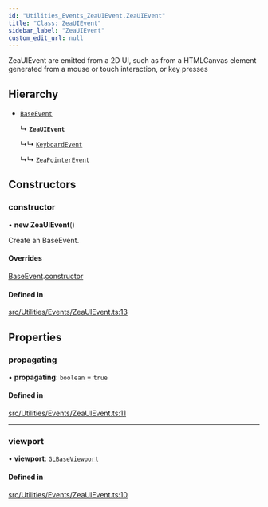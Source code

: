 ```yaml
---
id: "Utilities_Events_ZeaUIEvent.ZeaUIEvent"
title: "Class: ZeaUIEvent"
sidebar_label: "ZeaUIEvent"
custom_edit_url: null
---
```




ZeaUIEvent are emitted from a 2D UI, such as from a HTMLCanvas element generated from
a mouse or touch interaction, or key presses

## Hierarchy

- [`BaseEvent`](../Utilities_BaseEvent.BaseEvent)

  ↳ **`ZeaUIEvent`**

  ↳↳ [`KeyboardEvent`](Utilities_Events_KeyboardEvent.KeyboardEvent)

  ↳↳ [`ZeaPointerEvent`](Utilities_Events_ZeaPointerEvent.ZeaPointerEvent)

## Constructors

### constructor

• **new ZeaUIEvent**()

Create an BaseEvent.

#### Overrides

[BaseEvent](../Utilities_BaseEvent.BaseEvent).[constructor](../Utilities_BaseEvent.BaseEvent#constructor)

#### Defined in

[src/Utilities/Events/ZeaUIEvent.ts:13](https://github.com/ZeaInc/zea-engine/blob/819769315/src/Utilities/Events/ZeaUIEvent.ts#L13)

## Properties

### propagating

• **propagating**: `boolean` = `true`

#### Defined in

[src/Utilities/Events/ZeaUIEvent.ts:11](https://github.com/ZeaInc/zea-engine/blob/819769315/src/Utilities/Events/ZeaUIEvent.ts#L11)

___

### viewport

• **viewport**: [`GLBaseViewport`](../../Renderer/Renderer_GLBaseViewport.GLBaseViewport)

#### Defined in

[src/Utilities/Events/ZeaUIEvent.ts:10](https://github.com/ZeaInc/zea-engine/blob/819769315/src/Utilities/Events/ZeaUIEvent.ts#L10)

